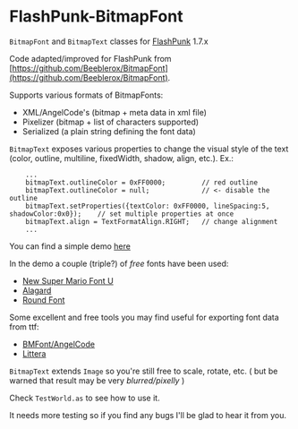 FlashPunk-BitmapFont
====================

`BitmapFont` and `BitmapText` classes for [FlashPunk](http://useflashpunk.net/) 1.7.x

Code adapted/improved for FlashPunk from [https://github.com/Beeblerox/BitmapFont](https://github.com/Beeblerox/BitmapFont).

Supports various formats of BitmapFonts:

 - XML/AngelCode's (bitmap + meta data in xml file)
 - Pixelizer (bitmap + list of characters supported)
 - Serialized (a plain string defining the font data)
 
`BitmapText` exposes various properties to change the visual style of the text (color, outline, multiline, fixedWidth, shadow, align, etc.).
Ex.:

```as3
	...
    bitmapText.outlineColor = 0xFF0000;			// red outline
	bitmapText.outlineColor = null;				// <- disable the outline
	bitmapText.setProperties({textColor: 0xFF0000, lineSpacing:5, shadowColor:0x0});	// set multiple properties at once
	bitmapText.align = TextFormatAlign.RIGHT;	// change alignment
	...
```

You can find a simple demo [here](https://dl.dropboxusercontent.com/u/32864004/dev/FPDemo/BitmapFontTest.swf)

In the demo a couple (triple?) of _free_ fonts have been used:

 - [New Super Mario Font U](http://www.dafont.com/new-super-mario-font-u.font)
 - [Alagard](http://www.dafont.com/alagard.font)
 - [Round Font](https://github.com/johanp/Pixelizer)
 
Some excellent and free tools you may find useful for exporting font data from ttf:

 - [BMFont/AngelCode](http://www.angelcode.com/products/bmfont/)
 - [Littera](http://kvazars.com/littera/)
 
`BitmapText` extends `Image` so you're still free to scale, rotate, etc. ( but be warned that result may be very _blurred/pixelly_ )

Check `TestWorld.as` to see how to use it.


It needs more testing so if you find any bugs I'll be glad to hear it from you.
